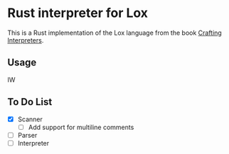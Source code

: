 # Rust interpreter for Lox

This is a Rust implementation of the Lox language from the book [Crafting Interpreters](https://craftinginterpreters.com/).

## Usage

IW

## To Do List

- [x] Scanner
  - [ ] Add support for multiline comments
- [ ] Parser
- [ ] Interpreter
